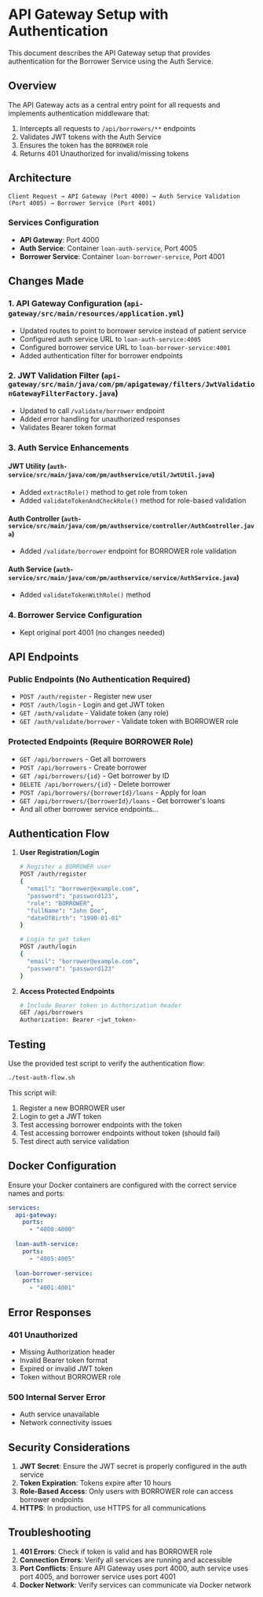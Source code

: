 # API Gateway Setup with Authentication

This document describes the API Gateway setup that provides authentication for the Borrower Service using the Auth Service.

## Overview

The API Gateway acts as a central entry point for all requests and implements authentication middleware that:
1. Intercepts all requests to `/api/borrowers/**` endpoints
2. Validates JWT tokens with the Auth Service
3. Ensures the token has the `BORROWER` role
4. Returns 401 Unauthorized for invalid/missing tokens

## Architecture

```
Client Request → API Gateway (Port 4000) → Auth Service Validation (Port 4005) → Borrower Service (Port 4001)
```

### Services Configuration

- **API Gateway**: Port 4000
- **Auth Service**: Container `loan-auth-service`, Port 4005
- **Borrower Service**: Container `loan-borrower-service`, Port 4001

## Changes Made

### 1. API Gateway Configuration (`api-gateway/src/main/resources/application.yml`)

- Updated routes to point to borrower service instead of patient service
- Configured auth service URL to `loan-auth-service:4005`
- Configured borrower service URL to `loan-borrower-service:4001`
- Added authentication filter for borrower endpoints

### 2. JWT Validation Filter (`api-gateway/src/main/java/com/pm/apigateway/filters/JwtValidationGatewayFilterFactory.java`)

- Updated to call `/validate/borrower` endpoint
- Added error handling for unauthorized responses
- Validates Bearer token format

### 3. Auth Service Enhancements

#### JWT Utility (`auth-service/src/main/java/com/pm/authservice/util/JwtUtil.java`)
- Added `extractRole()` method to get role from token
- Added `validateTokenAndCheckRole()` method for role-based validation

#### Auth Controller (`auth-service/src/main/java/com/pm/authservice/controller/AuthController.java`)
- Added `/validate/borrower` endpoint for BORROWER role validation

#### Auth Service (`auth-service/src/main/java/com/pm/authservice/service/AuthService.java`)
- Added `validateTokenWithRole()` method

### 4. Borrower Service Configuration
- Kept original port 4001 (no changes needed)

## API Endpoints

### Public Endpoints (No Authentication Required)
- `POST /auth/register` - Register new user
- `POST /auth/login` - Login and get JWT token
- `GET /auth/validate` - Validate token (any role)
- `GET /auth/validate/borrower` - Validate token with BORROWER role

### Protected Endpoints (Require BORROWER Role)
- `GET /api/borrowers` - Get all borrowers
- `POST /api/borrowers` - Create borrower
- `GET /api/borrowers/{id}` - Get borrower by ID
- `DELETE /api/borrowers/{id}` - Delete borrower
- `POST /api/borrowers/{borrowerId}/loans` - Apply for loan
- `GET /api/borrowers/{borrowerId}/loans` - Get borrower's loans
- And all other borrower service endpoints...

## Authentication Flow

1. **User Registration/Login**
   ```bash
   # Register a BORROWER user
   POST /auth/register
   {
     "email": "borrower@example.com",
     "password": "password123",
     "role": "BORROWER",
     "fullName": "John Doe",
     "dateOfBirth": "1990-01-01"
   }
   
   # Login to get token
   POST /auth/login
   {
     "email": "borrower@example.com",
     "password": "password123"
   }
   ```

2. **Access Protected Endpoints**
   ```bash
   # Include Bearer token in Authorization header
   GET /api/borrowers
   Authorization: Bearer <jwt_token>
   ```

## Testing

Use the provided test script to verify the authentication flow:

```bash
./test-auth-flow.sh
```

This script will:
1. Register a new BORROWER user
2. Login to get a JWT token
3. Test accessing borrower endpoints with the token
4. Test accessing borrower endpoints without token (should fail)
5. Test direct auth service validation

## Docker Configuration

Ensure your Docker containers are configured with the correct service names and ports:

```yaml
services:
  api-gateway:
    ports:
      - "4000:4000"
  
  loan-auth-service:
    ports:
      - "4005:4005"
  
  loan-borrower-service:
    ports:
      - "4001:4001"
```

## Error Responses

### 401 Unauthorized
- Missing Authorization header
- Invalid Bearer token format
- Expired or invalid JWT token
- Token without BORROWER role

### 500 Internal Server Error
- Auth service unavailable
- Network connectivity issues

## Security Considerations

1. **JWT Secret**: Ensure the JWT secret is properly configured in the auth service
2. **Token Expiration**: Tokens expire after 10 hours
3. **Role-Based Access**: Only users with BORROWER role can access borrower endpoints
4. **HTTPS**: In production, use HTTPS for all communications

## Troubleshooting

1. **401 Errors**: Check if token is valid and has BORROWER role
2. **Connection Errors**: Verify all services are running and accessible
3. **Port Conflicts**: Ensure API Gateway uses port 4000, auth service uses port 4005, and borrower service uses port 4001
4. **Docker Network**: Verify services can communicate via Docker network 